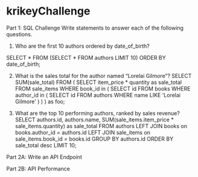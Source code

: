 # krikeyChallenge

Part 1: SQL Challenge
Write statements to answer each of the following questions.
1. Who are the first 10 authors ordered by date_of_birth?

SELECT
*
FROM (SELECT
  *
  FROM authors
  LIMIT 10)
ORDER BY date_of_birth;

2. What is the sales total for the author named “Lorelai Gilmore”?
SELECT
SUM(sale_total)
FROM (
  SELECT
  item_price * quantity as sale_total
  FROM sale_items
  WHERE book_id in (
    SELECT
    id
    FROM books
    WHERE author_id in (
      SELECT
      id
      FROM authors
      WHERE name LIKE 'Lorelai Gilmore'
    )
  )
) as foo;

3. What are the top 10 performing authors, ranked by sales revenue?
SELECT
authors.id,
authors.name,
SUM(sale_items.item_price * sale_items.quantity) as sale_total
FROM authors
LEFT JOIN books on books.author_id = authors.id
LEFT JOIN sale_items on sale_items.book_id = books.id
GROUP BY authors.id
ORDER BY sale_total desc
LIMIT 10;

Part 2A: Write an API Endpoint

Part 2B: API Performance